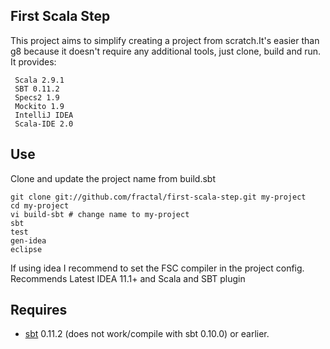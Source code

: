 First Scala Step
------------

This project aims to simplify creating a project from scratch.It's easier than g8 because it doesn't require any additional tools, just clone, build and run.
It provides:

     Scala 2.9.1
     SBT 0.11.2
     Specs2 1.9
     Mockito 1.9
     IntelliJ IDEA
     Scala-IDE 2.0

Use
---------------
Clone and update the project name from build.sbt

    git clone git://github.com/fractal/first-scala-step.git my-project
    cd my-project
    vi build-sbt # change name to my-project
    sbt
    test
    gen-idea
    eclipse
    

If using idea I recommend to set the FSC compiler in the project config. Recommends Latest IDEA 11.1+ and Scala and SBT plugin 

Requires
---------------

* [sbt](https://github.com/harrah/xsbt/wiki) 0.11.2 (does not work/compile with sbt 0.10.0) or earlier.
